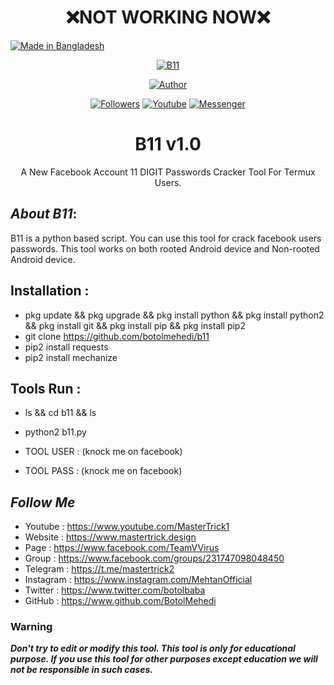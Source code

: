 <h1 align="center">❌NOT WORKING NOW❌</h1>

<p align="left">
<a href="#"><img title="Made in Bangladesh" src="https://img.shields.io/badge/MADE%20IN-BANGLADESH-green?colorA=%23ff0000&colorB=%23017e40&style=for-the-badge"></a>
</p>
<p align="center">
<a href="#"><img title="B11" src="https://user-images.githubusercontent.com/64999484/87501208-59a01b80-c680-11ea-9357-9c3d6e35b759.jpg"></a>
<p align="center">
<a href="https://github.com/botolmehedi"><img title="Author" src="https://img.shields.io/badge/Author-Botol--Mehedi-red.svg?style=for-the-badge&logo=github"></a>
</p>
<p align="center">
<a href="https://github.com/botolmehedi/followers"><img title="Followers" src="https://img.shields.io/github/followers/botolmehedi?color=blue&style=flat-square"></a>
<a href="https://www.youtube.com/mastertrick1"><img title="Youtube" src="https://img.shields.io/badge/YOUTUBE-%40mastertrick1-red?style=flat-square&logo=youtube"></a>
<a href="https://www.facebook.com/groups/231747098048450"><img title="Messenger" src="https://img.shields.io/badge/Chat-Messenger-blue?style=flat-square&logo=messenger"></a>
</p>

<h1 align="center">B11 v1.0</h1>
<p align="center">
      A New Facebook Account 11 DIGIT Passwords Cracker Tool For Termux Users.
</p>

## ***About B11***:

B11 is a python based script. You can use this tool for crack facebook users passwords. This tool works on both rooted Android device and Non-rooted Android device.

## Installation :
* pkg update && pkg upgrade && pkg install python && pkg install python2 && pkg install git && pkg install pip && pkg install pip2
* git clone https://github.com/botolmehedi/b11
* pip2 install requests
* pip2 install mechanize

## Tools Run :
* ls && cd b11 && ls
* python2 b11.py

* TOOL USER : (knock me on facebook)
* TOOL PASS : (knock me on facebook)

## ***Follow Me***

* Youtube : https://www.youtube.com/MasterTrick1
* Website : https://www.mastertrick.design
* Page : https://www.facebook.com/TeamVVirus
* Group : https://www.facebook.com/groups/231747098048450
* Telegram : https://t.me/mastertrick2
* Instagram : https://www.instagram.com/MehtanOfficial
* Twitter : https://www.twitter.com/botolbaba
* GitHub : https://www.github.com/BotolMehedi

### Warning

***Don't try to edit or modify this tool. This tool is only for educational purpose. If you use this tool for other purposes except education we will not be responsible in such cases.***
